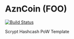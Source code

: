 AznCoin (FOO)
===========

[![Build Status](https://travis-ci.org/RazorLove/azncoin.png?branch=master)](https://travis-ci.org/RazorLove/azncoin)


Scrypt Hashcash PoW Template